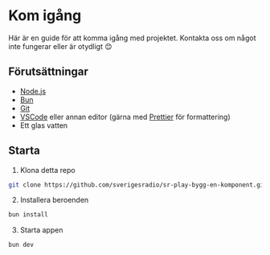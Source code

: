 # Kom igång

Här är en guide för att komma igång med projektet. Kontakta oss om något inte fungerar eller är otydligt 😊

## Förutsättningar

- [Node.js](https://nodejs.org/en/)
- [Bun](https://bun.sh/)
- [Git](https://git-scm.com/)
- [VSCode](https://code.visualstudio.com/) eller annan editor (gärna med [Prettier](https://prettier.io/docs/en/editors) för formattering)
- Ett glas vatten

## Starta

1. Klona detta repo

```bash
git clone https://github.com/sverigesradio/sr-play-bygg-en-komponent.git
```

2. Installera beroenden

```bash
bun install
```

3. Starta appen

```bash
bun dev
```
